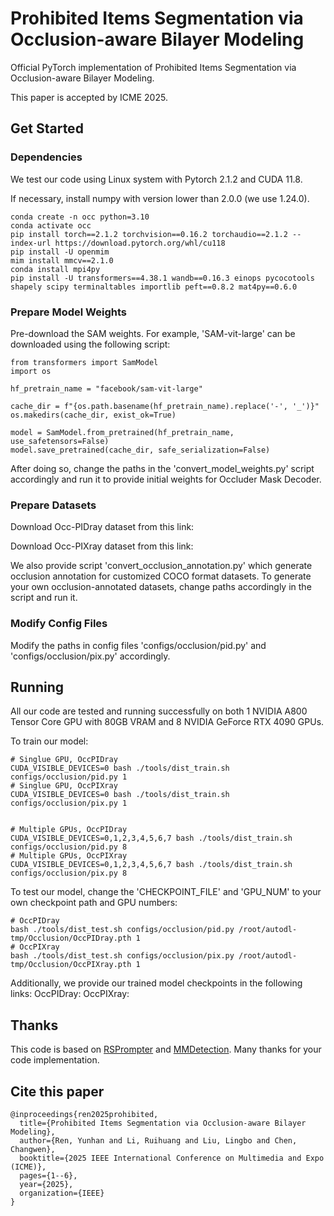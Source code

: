 # Prohibited Items Segmentation via Occlusion-aware Bilayer Modeling
Official PyTorch implementation of Prohibited Items Segmentation via Occlusion-aware Bilayer Modeling.

This paper is accepted by ICME 2025.

## Get Started
### Dependencies
We test our code using Linux system with Pytorch 2.1.2 and CUDA 11.8.

If necessary, install numpy with version lower than 2.0.0 (we use 1.24.0).
```
conda create -n occ python=3.10
conda activate occ
pip install torch==2.1.2 torchvision==0.16.2 torchaudio==2.1.2 --index-url https://download.pytorch.org/whl/cu118
pip install -U openmim
mim install mmcv==2.1.0
conda install mpi4py
pip install -U transformers==4.38.1 wandb==0.16.3 einops pycocotools shapely scipy terminaltables importlib peft==0.8.2 mat4py==0.6.0
```

### Prepare Model Weights
Pre-download the SAM weights. For example, 'SAM-vit-large' can be downloaded using the following script:
```
from transformers import SamModel
import os

hf_pretrain_name = "facebook/sam-vit-large"

cache_dir = f"{os.path.basename(hf_pretrain_name).replace('-', '_')}"
os.makedirs(cache_dir, exist_ok=True)

model = SamModel.from_pretrained(hf_pretrain_name, use_safetensors=False)
model.save_pretrained(cache_dir, safe_serialization=False)
```

After doing so, change the paths in the 'convert_model_weights.py' script accordingly and run it to provide initial weights for Occluder Mask Decoder.

### Prepare Datasets
Download Occ-PIDray dataset from this link:

Download Occ-PIXray dataset from this link:

We also provide script 'convert_occlusion_annotation.py' which generate occlusion annotation for customized COCO format datasets. To generate your own occlusion-annotated datasets, change paths accordingly in the script and run it.

### Modify Config Files
Modify the paths in config files 'configs/occlusion/pid.py' and 'configs/occlusion/pix.py' accordingly.



## Running
All our code are tested and running successfully on both 1 NVIDIA A800 Tensor Core GPU with 80GB VRAM and 8 NVIDIA GeForce RTX 4090 GPUs.

To train our model:
```
# Singlue GPU, OccPIDray
CUDA_VISIBLE_DEVICES=0 bash ./tools/dist_train.sh configs/occlusion/pid.py 1
# Singlue GPU, OccPIXray
CUDA_VISIBLE_DEVICES=0 bash ./tools/dist_train.sh configs/occlusion/pix.py 1


# Multiple GPUs, OccPIDray
CUDA_VISIBLE_DEVICES=0,1,2,3,4,5,6,7 bash ./tools/dist_train.sh configs/occlusion/pid.py 8
# Multiple GPUs, OccPIXray
CUDA_VISIBLE_DEVICES=0,1,2,3,4,5,6,7 bash ./tools/dist_train.sh configs/occlusion/pix.py 8
```

To test our model, change the 'CHECKPOINT_FILE' and 'GPU_NUM' to your own checkpoint path and GPU numbers:
```
# OccPIDray
bash ./tools/dist_test.sh configs/occlusion/pid.py /root/autodl-tmp/Occlusion/OccPIDray.pth 1
# OccPIXray
bash ./tools/dist_test.sh configs/occlusion/pix.py /root/autodl-tmp/Occlusion/OccPIXray.pth 1
```

Additionally, we provide our trained model checkpoints in the following links:
OccPIDray:
OccPIXray:


## Thanks
This code is based on [RSPrompter](https://github.com/KyanChen/RSPrompter/) and [MMDetection](https://github.com/open-mmlab/mmdetection). Many thanks for your code implementation.


## Cite this paper
```
@inproceedings{ren2025prohibited,
  title={Prohibited Items Segmentation via Occlusion-aware Bilayer Modeling},
  author={Ren, Yunhan and Li, Ruihuang and Liu, Lingbo and Chen,  Changwen},
  booktitle={2025 IEEE International Conference on Multimedia and Expo (ICME)},
  pages={1--6},
  year={2025},
  organization={IEEE}
}
```
